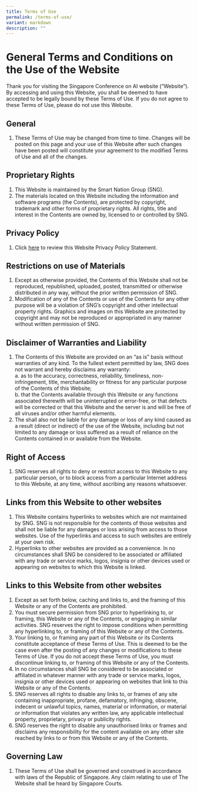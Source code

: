 ```yaml
---
title: Terms of Use
permalink: /terms-of-use/
variant: markdown
description: ""
---
```

**General Terms and Conditions on the Use of the Website**
==========================================================

Thank you for visiting the Singapore Conference on AI website (“Website”). By accessing and using this Website, you shall be deemed to have accepted to be legally bound by these Terms of Use. If you do not agree to these Terms of Use, please do not use this Website.

General
-------

1.  These Terms of Use may be changed from time to time. Changes will be posted on this page and your use of this Website after such changes have been posted will constitute your agreement to the modified Terms of Use and all of the changes.

Proprietary Rights
------------------

1.  This Website is maintained by the Smart Nation Group (SNG).
2.  The materials located on this Website including the information and software programs (the Contents), are protected by copyright, trademark and other forms of proprietary rights. All rights, title and interest in the Contents are owned by, licensed to or controlled by SNG.

Privacy Policy
--------------

1.  Click [here](https://scai.gov.sg/privacy/) to review this Website Privacy Policy Statement.

Restrictions on use of Materials
--------------------------------

1.  Except as otherwise provided, the Contents of this Website shall not be reproduced, republished, uploaded, posted, transmitted or otherwise distributed in any way, without the prior written permission of SNG.
2.  Modification of any of the Contents or use of the Contents for any other purpose will be a violation of SNG’s copyright and other intellectual property rights. Graphics and images on this Website are protected by copyright and may not be reproduced or appropriated in any manner without written permission of SNG.

Disclaimer of Warranties and Liability
--------------------------------------

1.  The Contents of this Website are provided on an “as is” basis without warranties of any kind. To the fullest extent permitted by law, SNG does not warrant and hereby disclaims any warranty:  
    a. as to the accuracy, correctness, reliability, timeliness, non-infringement, title, merchantability or fitness for any particular purpose of the Contents of this Website;  
    b. that the Contents available through this Website or any functions associated therewith will be uninterrupted or error-free, or that defects will be corrected or that this Website and the server is and will be free of all viruses and/or other harmful elements.
2.  The shall also not be liable for any damage or loss of any kind caused as a result (direct or indirect) of the use of the Website, including but not limited to any damage or loss suffered as a result of reliance on the Contents contained in or available from the Website.

Right of Access
---------------

1.  SNG reserves all rights to deny or restrict access to this Website to any particular person, or to block access from a particular Internet address to this Website, at any time, without ascribing any reasons whatsoever.

Links from this Website to other websites
-----------------------------------------

1.  This Website contains hyperlinks to websites which are not maintained by SNG. SNG is not responsible for the contents of those websites and shall not be liable for any damages or loss arising from access to those websites. Use of the hyperlinks and access to such websites are entirely at your own risk.
2.  Hyperlinks to other websites are provided as a convenience. In no circumstances shall SNG be considered to be associated or affiliated with any trade or service marks, logos, insignia or other devices used or appearing on websites to which this Website is linked.

Links to this Website from other websites
-----------------------------------------

1.  Except as set forth below, caching and links to, and the framing of this Website or any of the Contents are prohibited.
2.  You must secure permission from SNG prior to hyperlinking to, or framing, this Website or any of the Contents, or engaging in similar activities. SNG reserves the right to impose conditions when permitting any hyperlinking to, or framing of this Website or any of the Contents.
3.  Your linking to, or framing any part of this Website or its Contents constitute acceptance of these Terms of Use. This is deemed to be the case even after the posting of any changes or modifications to these Terms of Use. If you do not accept these Terms of Use, you must discontinue linking to, or framing of this Website or any of the Contents.
4.  In no circumstances shall SNG be considered to be associated or affiliated in whatever manner with any trade or service marks, logos, insignia or other devices used or appearing on websites that link to this Website or any of the Contents.
5.  SNG reserves all rights to disable any links to, or frames of any site containing inappropriate, profane, defamatory, infringing, obscene, indecent or unlawful topics, names, material or information, or material or information that violates any written law, any applicable intellectual property, proprietary, privacy or publicity rights.
6.  SNG reserves the right to disable any unauthorised links or frames and disclaims any responsibility for the content available on any other site reached by links to or from this Website or any of the Contents.

Governing Law
-------------

1.  These Terms of Use shall be governed and construed in accordance with laws of the Republic of Singapore. Any claim relating to use of The Website shall be heard by Singapore Courts.